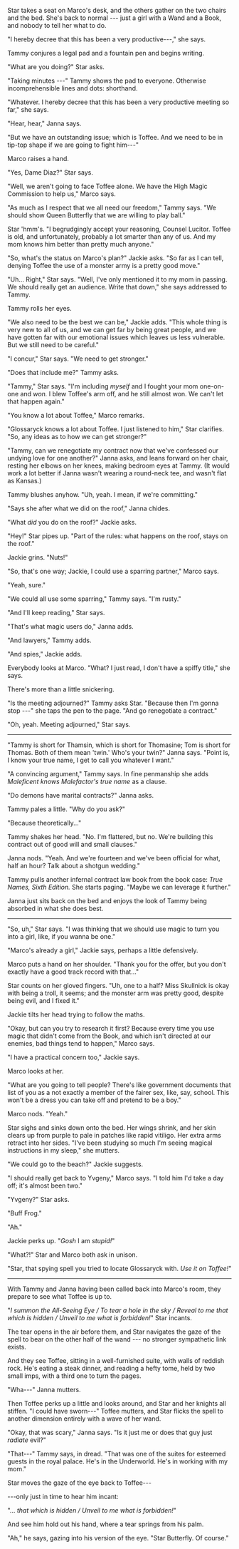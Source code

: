 Star takes a seat on Marco's desk, and the others gather on the two chairs and the bed.
She's back to normal --- just a girl with a Wand and a Book, and nobody to tell her what to
do.

"I hereby decree that this has been a very productive---," she says.

Tammy conjures a legal pad and a fountain pen and begins writing.

"What are you doing?" Star asks.

"Taking minutes ---" Tammy shows the pad to everyone. Otherwise incomprehensible
lines and dots: shorthand.

"Whatever. I hereby decree that this has been a very productive meeting so far," she says.

"Hear, hear," Janna says.

"But we have an outstanding issue; which is Toffee. And we need to be in tip-top
shape if we are going to fight him---"

Marco raises a hand.

"Yes, Dame Diaz?" Star says.

"Well, we aren't going to face Toffee alone. We have the High Magic Commission to
help us," Marco says.

"As much as I respect that we all need our freedom," Tammy says. "We should
show Queen Butterfly that we are willing to play ball."

Star 'hmm's. "I begrudgingly accept your reasoning, Counsel Lucitor. Toffee is
old, and unfortunately, probably a lot smarter than any of us. And my mom knows
him better than pretty much anyone."

"So, what's the status on Marco's plan?" Jackie asks. "So far as I can tell,
denying Toffee the use of a monster army is a pretty good move."

"Uh... Right," Star says. "Well, I've only mentioned it to my mom in passing.
We should really get an audience. Write that down," she says addressed to Tammy.

Tammy rolls her eyes.

"We also need to be the best we can be," Jackie adds. "This whole thing is very
new to all of us, and we can get far by being great people, and we have gotten
far with our emotional issues which leaves us less vulnerable. But we still need
to be careful."

"I concur," Star says. "We need to get stronger."

"Does that include me?" Tammy asks.

"Tammy," Star says. "I'm including _myself_ and I fought your mom one-on-one and _won._
I blew Toffee's arm off, and he still almost won. We can't let that happen again."

"You know a lot about Toffee," Marco remarks.

"Glossaryck knows a lot about Toffee. I just listened to him," Star clarifies.
"So, any ideas as to how we can get stronger?"

"Tammy, can we renegotiate my contract now that we've confessed our undying love
for one another?" Janna asks, and leans forward on her chair, resting her elbows
on her knees, making bedroom eyes at Tammy. (It would work a lot better if Janna wasn't
wearing a round-neck tee, and wasn't flat as Kansas.)

Tammy blushes anyhow. "Uh, yeah. I mean, if we're committing."

"Says she after what we did on the roof," Janna chides.

"What _did_ you do on the roof?" Jackie asks.

"Hey!" Star pipes up. "Part of the rules: what happens on the roof, stays
on the roof."

Jackie grins. "Nuts!"

"So, that's one way; Jackie, I could use a sparring partner," Marco says.

"Yeah, sure."

"We could all use some sparring," Tammy says. "I'm rusty."

"And I'll keep reading," Star says.

"That's what magic users do," Janna adds.

"And lawyers," Tammy adds.

"And spies," Jackie adds.

Everybody looks at Marco.
"What? I just read, I don't have a spiffy title," she says.

There's more than a little snickering.

"Is the meeting adjourned?" Tammy asks Star. "Because then I'm gonna stop ---" she
taps the pen to the page. "And go renegotiate a contract."

"Oh, yeah. Meeting adjourned," Star says.

----

"Tammy is short for Thamsin, which is short for Thomasine; Tom is short for
Thomas. Both of them mean 'twin.' Who's your twin?" Janna says. "Point is,
I know your true name, I get to call you whatever I want."

"A convincing argument," Tammy says. In fine penmanship she adds _Maleficent
knows Malefactor's true name_ as a clause.

"Do demons have marital contracts?" Janna asks.

Tammy pales a little. "Why do you ask?"

"Because theoretically..."

Tammy shakes her head. "No. I'm flattered, but no. We're building this
contract out of good will and small clauses."

Janna nods. "Yeah. And we're fourteen and we've been official
for what, half an hour? Talk about a shotgun wedding."

Tammy pulls another infernal contract law book from the book case: _True Names,
Sixth Edition._ She starts paging. "Maybe we can leverage it further."

Janna just sits back on the bed and enjoys the look of Tammy being absorbed
in what she does best.

----

"So, uh," Star says. "I was thinking that we should use magic to
turn you into a girl, like, if you wanna be one."

"Marco's already a girl," Jackie says, perhaps a little defensively.

Marco puts a hand on her shoulder. "Thank you for the offer, but you
don't exactly have a good track record with that..."

Star counts on her gloved fingers. "Uh, one to a half? Miss Skullnick
is okay with being a troll, it seems; and the monster arm was pretty good, despite
being evil, and I fixed it."

Jackie tilts her head trying to follow the maths.

"Okay, but can you try to research it first? Because every time you
use magic that didn't come from the Book, and which isn't directed at our
enemies, bad things tend to happen," Marco says.

"I have a practical concern too," Jackie says.

Marco looks at her.

"What are you going to tell people? There's like government documents that
list of you as a not exactly a member of the fairer sex, like, say, school.
This won't be a dress you can take off and pretend to be a boy."

Marco nods. "Yeah."

Star sighs and sinks down onto the bed. Her wings shrink, and her skin clears up
from purple to pale in patches like rapid vitiligo. Her extra arms retract into
her sides. "I've been studying so much I'm seeing magical instructions in my sleep,"
she mutters.

"We could go to the beach?" Jackie suggests.

"I should really get back to Yvgeny," Marco says. "I told him I'd take a day off; it's
almost been two."

"Yvgeny?" Star asks.

"Buff Frog."

"Ah."

Jackie perks up. "_Gosh_ I am _stupid!_"

"What?!" Star and Marco both ask in unison.

"Star, that spying spell you tried to locate Glossaryck with. _Use it on Toffee!_"

----

With Tammy and Janna having been called back into Marco's room, they prepare to
see what Toffee is up to.

"_I summon the All-Seeing Eye / To tear a hole in the sky / Reveal to me that which is
hidden / Unveil to me what is forbidden!_" Star incants.

The tear opens in the air before them, and Star navigates the gaze of the spell
to bear on the other half of the wand --- no stronger sympathetic link exists.

And they see Toffee, sitting in a well-furnished suite, with walls of reddish rock.
He's eating a steak dinner, and reading a hefty tome, held by two small imps, with a third
one to turn the pages.

"Wha---" Janna mutters.

Then Toffee perks up a little and looks around, and Star and her knights all
stiffen. "I could have sworn---" Toffee mutters, and Star flicks the spell to
another dimension entirely with a wave of her wand.

"Okay, that was scary," Janna says. "Is it just me or does that guy just _radiate_
evil?"

"That---" Tammy says, in dread. "That was one of the suites for esteemed guests in the royal
palace. He's in the Underworld. He's in working with my mom."

Star moves the gaze of the eye back to Toffee---

---only just in time to hear him incant:

"... _that which is hidden / Unveil to me what is forbidden!_"

And see him hold out his hand, where a tear springs from his palm.

"Ah," he says, gazing into his version of the eye. "Star Butterfly. Of course."
